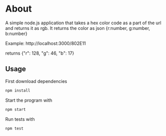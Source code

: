 # About
A simple node.js application that takes a hex color
code as a part of the url and returns it as rgb.
It returns the color as json {r:number, g:number, b:number}

Example: http://localhost:3000/802E11

returns {"r": 128, "g": 46, "b": 17}



## Usage

First download dependencies
```javascript
npm install
```
Start the program with
```javascript
npm start
```
Run tests with
```javascript
npm test
```